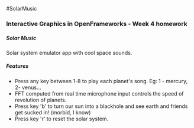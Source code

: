 #SolarMusic

<h3>Interactive Graphics in OpenFrameworks - Week 4 homework</h3>

<h5>Solar Music </h5>

<p> Solar system emulator app with cool space sounds.</p>

<h5>Features</h5>
<ul>
<li>Press any key between 1-8 to play each planet's song. Eg: 1 - mercury, 2- venus... </li>
<li>FFT computed from real time microphone input controls the speed of revolution of planets.</li>
<li>Press key 'b' to turn our sun into a blackhole and see earth and friends get sucked in! (morbid, I know) </li>
<li>Press key 'r' to reset the solar system.</li>
</ul>
